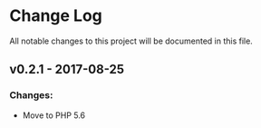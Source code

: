 # Change Log
All notable changes to this project will be documented in this file.

## v0.2.1 - 2017-08-25
### Changes:
 - Move to PHP 5.6
